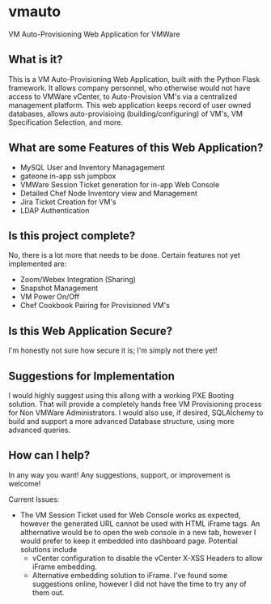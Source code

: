 # vmauto
VM Auto-Provisioning Web Application for VMWare

## What is it?
This is a VM Auto-Provisioning Web Application, built with the Python Flask framework.  It allows company personnel, who otherwise would
not have access to VMWare vCenter, to Auto-Provision VM's via a centralized management platform.  This web application keeps record of 
user owned databases, allows auto-provisioing (building/configuring) of VM's, VM Specification Selection, and more.

## What are some Features of this Web Application?
- MySQL User and Inventory Managagement
- gateone in-app ssh jumpbox
- VMWare Session Ticket generation for in-app Web Console 
- Detailed Chef Node Inventory view and Management
- Jira Ticket Creation for VM's
- LDAP Authentication

## Is this project complete?
No, there is a lot more that needs to be done.  Certain features not yet implemented are:
- Zoom/Webex Integration (Sharing)
- Snapshot Management
- VM Power On/Off
- Chef Cookbook Pairing for Provisioned VM's

## Is this Web Application Secure?
I'm honestly not sure how secure it is; I'm simply not there yet!

## Suggestions for Implementation
I would highly suggest using this allong with a working PXE Booting solution.  That will provide a completely hands free VM Provisioning
process for Non VMWare Administrators.  I would also use, if desired, SQLAlchemy to build and support a more advanced Database structure, 
using more advanced queries.

## How can I help?
In any way you want!  Any suggestions, support, or improvement is welcome!

Current Issues:
- The VM Session Ticket used for Web Console works as expected, however the generated URL cannot be used with HTML iFrame tags.  An althernative would be to open the web console in a new tab, however I would prefer to keep it embedded into dashboard page.  Potential solutions include
  - vCenter configuration to disable the vCenter X-XSS Headers to allow iFrame embedding.
  - Alternative embedding solution to iFrame.  I've found some suggestions online, however I did not have the time to try any of them   out.
